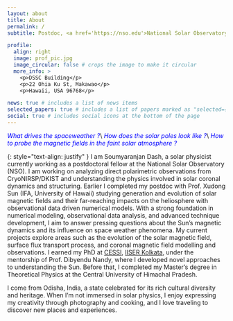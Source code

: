 ```yaml
---
layout: about
title: About
permalink: /
subtitle: Postdoc, <a href='https://nso.edu'>National Solar Observatory (NSO)</a>. Makawao, HI, USA.

profile:
  align: right
  image: prof_pic.jpg
  image_circular: false # crops the image to make it circular
  more_info: >
    <p>DSSC Building</p>
    <p>22 Ohia Ku St, Makawao</p>
    <p>Hawaii, USA 96768</p>

news: true # includes a list of news items
selected_papers: true # includes a list of papers marked as "selected={true}"
social: true # includes social icons at the bottom of the page
---
```


*<span style="color:blue">What drives the spaceweather ?</span>*\\
*<span style="color:blue">How does the solar poles look like ?</span>*\\
*<span style="color:blue">How to probe the magnetic fields in the faint solar atmosphere ?</span>*

{: style="text-align: justify" }
I am Soumyaranjan Dash, a solar physicist currently working as a postdoctoral fellow at the National Solar Observatory (NSO). I am working on analyzing direct polarimetric observations from CryoNIRSP/DKIST and understanding the physics involved in solar coronal dynamics and structuring. Earlier I completed my postdoc with Prof. Xudong Sun (IFA, University of Hawaii) studying generation and evolution of solar magnetic fields and their far-reaching impacts on the heliosphere with observational data driven numerical models. With a strong foundation in numerical modeling, observational data analysis, and advanced technique development, I aim to answer pressing questions about the Sun’s magnetic dynamics and its influence on space weather phenomena. My current projects explore areas such as the evolution of the solar magnetic field, surface flux transport process, and coronal magnetic field modelling and observations. I earned my PhD at [CESSI](http://www.cessi.in/), [IISER Kolkata](http://www.iiserkol.ac.in/), under the mentorship of Prof. Dibyendu Nandy, where I developed novel approaches to understanding the Sun. Before that, I completed my Master’s degree in Theoretical Physics at the Central University of Himachal Pradesh.

I come from Odisha, India, a state celebrated for its rich cultural diversity and heritage. When I’m not immersed in solar physics, I enjoy expressing my creativity through photography and cooking, and I love traveling to discover new places and experiences. 

